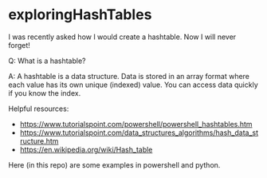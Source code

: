 # exploringHashTables
I was recently asked how I would create a hashtable. Now I will never forget!

Q: What is a hashtable?

A: A hashtable is a data structure. Data is stored in an array format where each value has its own unique (indexed) value. You can access data quickly if you know the index. 

Helpful resources:
- https://www.tutorialspoint.com/powershell/powershell_hashtables.htm
- https://www.tutorialspoint.com/data_structures_algorithms/hash_data_structure.htm
- https://en.wikipedia.org/wiki/Hash_table

Here (in this repo) are some examples in powershell and python.
